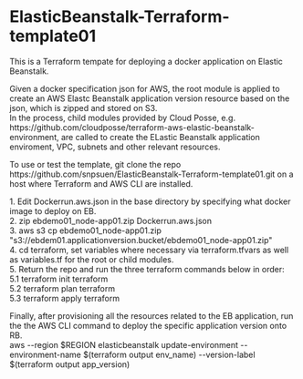 # ElasticBeanstalk-Terraform-template01
This is a Terraform tempate for deploying a docker application on Elastic Beanstalk. <br>
<p>
Given a docker specification json for AWS, the root module is applied to create an AWS Elastc Beanstalk application version resource based on the json, which is zipped and stored on S3. <br>
In the process, child modules provided by Cloud Posse, e.g. https://github.com/cloudposse/terraform-aws-elastic-beanstalk-environment, are called to create the ELastic Beanstalk application enviroment, VPC, subnets and other relevant resources. <br>
<p>
To use or test the template, git clone the repo https://github.com/snpsuen/ElasticBeanstalk-Terraform-template01.git on a host where Terraform and AWS CLI are installed. <br>
<p>
1. Edit Dockerrun.aws.json in the base directory by specifying what docker image to deploy on EB. <br>
2. zip ebdemo01_node-app01.zip Dockerrun.aws.json <br>
3. aws s3 cp ebdemo01_node-app01.zip "s3://ebdem01.applicationversion.bucket/ebdemo01_node-app01.zip" <br>
4. cd terraform, set variables where necessary via terraform.tfvars as well as variables.tf for the root or child modules. <br>
5. Return the repo and run the three terraform commands below in order: <br>
5.1  terraform init terraform <br>
5.2  terraform plan terraform <br>
5.3  terraform apply terraform <br>
<p>
Finally, after provisioning all the resources related to the EB application, run the the AWS CLI command to deploy the specific application version onto RB. <br>
aws --region $REGION elasticbeanstalk update-environment --environment-name $(terraform output env_name) --version-label $(terraform output app_version)
